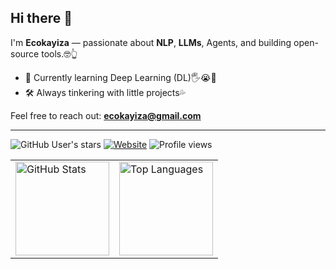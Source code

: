 ## Hi there 👋

I'm **Ecokayiza** — passionate about **NLP**, **LLMs**, Agents, and building open-source tools.🤓👆

- 🔬 Currently learning Deep Learning (DL)🖐️😭🤚
- 🛠️ Always tinkering with little projects💦

Feel free to reach out: **ecokayiza@gmail.com**
<hr>

![GitHub User's stars](https://img.shields.io/github/stars/ecokayiza?affiliations=OWNER%2CCOLLABORATOR&style=social)
[![Website](https://img.shields.io/badge/Website-ecokayizasweb.xyz-blue?style=flat-square)](http://www.ecokayizasweb.xyz/)
![Profile views](https://komarev.com/ghpvc/?username=ecokayiza)

<table>
  <tr>
    <td><img src="https://github-readme-stats-xi-roan-87.vercel.app/api?username=ecokayiza&show_icons=true&cache_seconds=43200" alt="GitHub Stats"  height="150" /></td>
    <td><img src="https://github-readme-stats-xi-roan-87.vercel.app/api/top-langs/?username=ecokayiza&layout=compact&cache_seconds=43200" alt="Top Languages" height="150" /></td>
  </tr>
</table>
<!--
**ecokayiza/ecokayiza** is a ✨ _special_ ✨ repository because its `README.md` (this file) appears on your GitHub profile.

Here are some ideas to get you started:

- 🔭 I’m currently working on ...
- 🌱 I’m currently learning ...
- 👯 I’m looking to collaborate on ...
- 🤔 I’m looking for help with ...
- 💬 Ask me about ...
- 📫 How to reach me: ...
- 😄 Pronouns: ...
- ⚡ Fun fact: ...
-->
